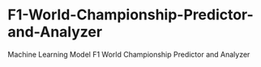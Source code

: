 # F1-World-Championship-Predictor-and-Analyzer
Machine Learning Model F1 World Championship Predictor and Analyzer
